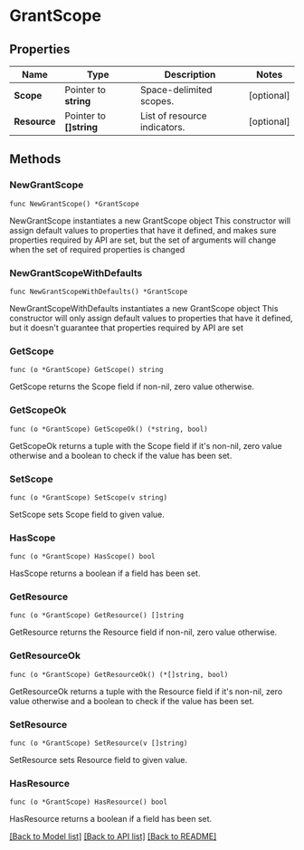 # GrantScope

## Properties

Name | Type | Description | Notes
------------ | ------------- | ------------- | -------------
**Scope** | Pointer to **string** | Space-delimited scopes.  | [optional] 
**Resource** | Pointer to **[]string** | List of resource indicators.  | [optional] 

## Methods

### NewGrantScope

`func NewGrantScope() *GrantScope`

NewGrantScope instantiates a new GrantScope object
This constructor will assign default values to properties that have it defined,
and makes sure properties required by API are set, but the set of arguments
will change when the set of required properties is changed

### NewGrantScopeWithDefaults

`func NewGrantScopeWithDefaults() *GrantScope`

NewGrantScopeWithDefaults instantiates a new GrantScope object
This constructor will only assign default values to properties that have it defined,
but it doesn't guarantee that properties required by API are set

### GetScope

`func (o *GrantScope) GetScope() string`

GetScope returns the Scope field if non-nil, zero value otherwise.

### GetScopeOk

`func (o *GrantScope) GetScopeOk() (*string, bool)`

GetScopeOk returns a tuple with the Scope field if it's non-nil, zero value otherwise
and a boolean to check if the value has been set.

### SetScope

`func (o *GrantScope) SetScope(v string)`

SetScope sets Scope field to given value.

### HasScope

`func (o *GrantScope) HasScope() bool`

HasScope returns a boolean if a field has been set.

### GetResource

`func (o *GrantScope) GetResource() []string`

GetResource returns the Resource field if non-nil, zero value otherwise.

### GetResourceOk

`func (o *GrantScope) GetResourceOk() (*[]string, bool)`

GetResourceOk returns a tuple with the Resource field if it's non-nil, zero value otherwise
and a boolean to check if the value has been set.

### SetResource

`func (o *GrantScope) SetResource(v []string)`

SetResource sets Resource field to given value.

### HasResource

`func (o *GrantScope) HasResource() bool`

HasResource returns a boolean if a field has been set.


[[Back to Model list]](../README.md#documentation-for-models) [[Back to API list]](../README.md#documentation-for-api-endpoints) [[Back to README]](../README.md)


